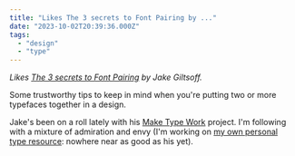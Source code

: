 ```yaml
---
title: "Likes The 3 secrets to Font Pairing by ..."
date: "2023-10-02T20:39:36.000Z"
tags: 
  - "design"
  - "type"
---
```


_Likes [The 3 secrets to Font Pairing](https://maketypework.com/the-3-secrets-to-font-pairing/) by Jake Giltsoff._

Some trustworthy tips to keep in mind when you're putting two or more typefaces together in a design.

Jake's been on a roll lately with his [Make Type Work](https://maketypework.com/) project. I'm following with a mixture of admiration and envy (I'm working on [my own personal type resource](https://typo.town/): nowhere near as good as his yet).
